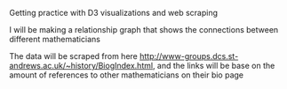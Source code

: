 Getting practice with D3 visualizations and web scraping

I will be making a relationship graph that shows the connections between different mathematicians

The data will be scraped from here http://www-groups.dcs.st-andrews.ac.uk/~history/BiogIndex.html, and the links will be base on the amount of references to other mathematicians on their bio page
